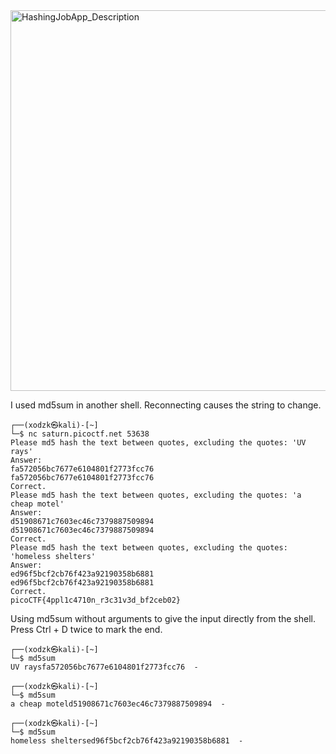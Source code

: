 

<img width="609" alt="HashingJobApp_Description" src="https://github.com/sahinyurek/picoCTF-writeups/assets/62119201/ac1b722d-f210-4b3b-9040-c8d2f72769d0">


I used md5sum in another shell. Reconnecting causes the string to change.

```shell
┌──(xodzk㉿kali)-[~]
└─$ nc saturn.picoctf.net 53638
Please md5 hash the text between quotes, excluding the quotes: 'UV rays'
Answer: 
fa572056bc7677e6104801f2773fcc76
fa572056bc7677e6104801f2773fcc76                                                                                    
Correct.
Please md5 hash the text between quotes, excluding the quotes: 'a cheap motel'
Answer: 
d51908671c7603ec46c7379887509894
d51908671c7603ec46c7379887509894
Correct.
Please md5 hash the text between quotes, excluding the quotes: 'homeless shelters'
Answer: 
ed96f5bcf2cb76f423a92190358b6881
ed96f5bcf2cb76f423a92190358b6881
Correct.
picoCTF{4ppl1c4710n_r3c31v3d_bf2ceb02}

```

Using md5sum without arguments to give the input directly from the shell. Press Ctrl + D twice to mark the end.

```shell
┌──(xodzk㉿kali)-[~]
└─$ md5sum
UV raysfa572056bc7677e6104801f2773fcc76  -
                                                                                                                    
┌──(xodzk㉿kali)-[~]
└─$ md5sum
a cheap moteld51908671c7603ec46c7379887509894  -
                                                                                                                    
┌──(xodzk㉿kali)-[~]
└─$ md5sum
homeless sheltersed96f5bcf2cb76f423a92190358b6881  -
```

